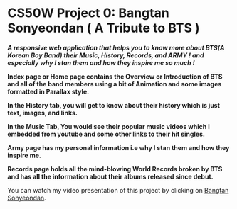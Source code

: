 # CS50W Project 0: Bangtan Sonyeondan (  A Tribute to BTS )

***A responsive web application that helps you to know more about BTS(A Korean Boy Band) their Music, History, Records, and ARMY ! and especially why I stan them and how they inspire me so much !***

**Index page or Home page contains the Overview or Introduction of BTS and all of the band members using a bit of Animation  and some images formatted in Parallax style.**

**In the History tab, you will get to know about their history which is just text, images, and links.**

**In the Music Tab, You would see their popular music videos which I embedded from youtube and some other links to their hit singles.**

**Army page has my personal information i.e why I stan them and how they inspire me.**

**Records page holds all the mind-blowing World Records broken by BTS and has all the information about their albums released since debut.**

You can watch my video presentation of this project by clicking on [Bangtan Sonyeondan](https://youtu.be/_NB_d_i2Eb4).
